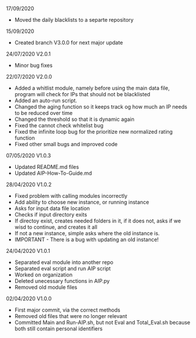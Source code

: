 17/09/2020
- Moved the daily blacklists to a separte repository

15/09/2020
- Created branch V3.0.0 for next major update

24/07/2020
V2.0.1
- Minor bug fixes

22/07/2020
V2.0.0
- Added a whitlist module, namely before using the main data file, program will check for IPs that should not be blacklisted
- Added an auto-run script. 
- Changed the aging function so it keeps track og how much an IP needs to be reduced over time
- Changed the threshold so that it is dynamic again
- Fixed the cannot check whitelist bug
- Fixed the infinite loop bug for the prioritize new normalized rating function
- Fixed other small bugs and improved code

07/05/2020
V1.0.3
- Updated README.md files
- Updated AIP-How-To-Guide.md

28/04/2020
V1.0.2
- Fixed problem with calling modules incorrectly
- Add ability to choose new instance, or running instance
- Asks for input data file location
- Checks if input directory exits
- If directoy exist, creates needed folders in it, if it does not, asks if we wisd to continue, and creates it all
- If not a new instance, simple asks where the old instance is.
- IMPORTANT - There is a bug with updating an old instance!

24/04/2020
V1.0.1
- Separated eval module into another repo
- Separated eval script and run AIP script
- Worked on organization
- Deleted unecessary functions in AIP.py
- Removed old module files

02/04/2020
V1.0.0
- First major commit, via the correct methods
- Removed old files that were no longer relevant
- Committed Main and Run-AIP.sh, but not Eval and Total_Eval.sh because both still contain personal identifiers
